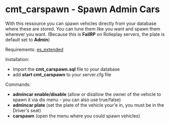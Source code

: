 # cmt_carspawn - Spawn Admin Cars
With this ressource you can spawn vehicles directly from your database where these are stored. You can tune them like you want and spawn them wherever you want.
(Because this is **FailRP** on Rolleplay servers, the plate is default set to **Admin**)

Requirements:
  [es_extended](https://github.com/esx-framework/es_extended)
  
Installation:
  - Import the **cmt_carspawn.sql** file to your database
  - add **start cmt_carspawn** to your server.cfg file


Commands:
  - **admincar enable/disable <plate>** (allow or disallow the owner of the vehicle to spawn it via dis menu - you can also use true/false)
  - **admincar plate <plate>** (set the plate of the vehicle your'e in, you must be in the Driver's seat)
  - **carspawn** (open the menu where you could spawn vehicles)
